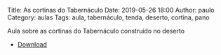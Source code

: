 Title: As cortinas do Tabernáculo
Date: 2019-05-26 18:00
Author: paulo
Category: aulas
Tags: aula, tabernáculo, tenda, deserto, cortina, pano

Aula sobre as cortinas do Tabernáculo construído no deserto

- [Download](https://www.dropbox.com/s/9n94h2ymu0554e7/Aula%20EBD%20-%2026_05_2019.pdf?dl=1)